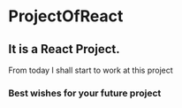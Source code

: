 # ProjectOfReact
<h2>It is a React Project.</h2>
<p>From today I shall start to work at this project</p>
<h3>Best wishes for your future project<h3>